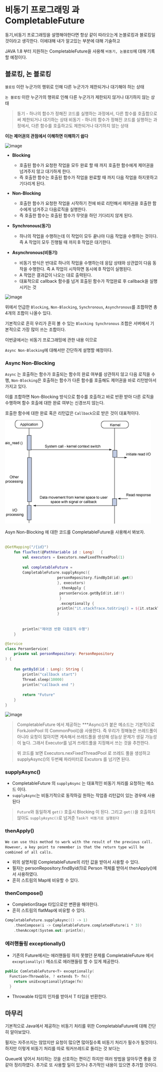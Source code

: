 # 비동기 프로그래밍 과 CompletableFuture


동기,비동기 프로그래밍을 설명해야한다면 항상 같이 따라오는게 논블로킹과 블로킹일 것이라고 생각한다. 이에대해 내가 알고있는 부분에 대해 기술하고 

JAVA 1.8 부터 지원하는 CompletableFuture을 사용해 `비동기, 논블로킹`에 대해 기록할 예정이다.


## 블로킹, 논 블로킹

`블로킹` 이란 누군가의 행위로 인해 다른 누군가가 제한되거나 대기해야 하는 상태

`논 블로킹` 이란 누군가의 행위로 인해 다른 누군가가 제한되지 않거나 대기하지 않는 상태

> 동기 - 하나의 함수가 정해진 코드를 실행하는 과정에서, 다른 함수를 호출함으로써 제한되거나 대기하는 상태
> 비동기 - 하나의 함수가 정해진 코드를 실행하는 과정에서, 다른 함수를 호출하고도 제한되거나 대기하지 않는 상태

__이는 제어권의 관점에서 이해하면 이해하기 쉽다__


![image](https://user-images.githubusercontent.com/79154652/229471020-30aa0077-e12e-404f-8b6c-c4d1c13aa3fd.png)


- __Blocking__
  - 호출된 함수가 요청한 작업을 모두 완료 할 때 까지 호출한 함수에게 제어권을 넘겨주지 않고 대기하게 한다.
  - 즉 호출한 함수는 호출된 함수가 작업을 완료할 때 까지 다음 작업을 하지못하고 기다리게 된다.

- __Non-Blocking__
  - 호출한 함수가 요청한 작업을 시작하기 전에 바로 리턴해서 제어권을 호출한 함수에게 넘겨주고 다음로직을 실행한다.
  - 즉 호출한 함수는 호출된 함수가 무엇을 하던 기다리지 않게 된다.


- __Synchronous(동기)__
  - 하나의 작업을 수행하는데 이 작업이 모두 끝나야 다음 작업을 수행하는 것이다. 즉 A 작업이 모두 진행될 때 까지 B 작업은 대기한다.

- __Asynchronous(비동기)__
  - 비동기 방식은 반대로 하나의 작업을 수행하는데 응답 상태와 상관없이 다음 동작을 수행한다. 즉 A 작업이 시작하면 동시에 B 작업이 실행된다.
  - A 작업은 결과값이 나오는 대로 출력된다.
  - 대표적으로 callback 함수를 넘겨 호출된 함수가 작업완료 후 callback을 실행시키는 것

![image](https://user-images.githubusercontent.com/79154652/229472790-4cbb13a3-a2c1-4b25-a255-a370b34749f9.png)


위에서 언급한 `Blocking`, `Non-Blocking`, `Synchronous`, `Asynchronous`를 조합하면 총 4개의 조합이 나올수 있다.

기본적으로 흔히 우리가 흔히 볼 수 있는 `Blocking Synchronous` 조합은 서버에서 기본적으로 가장 많이 쓰는 조합이다.

이번글에서는 비동기 프로그래밍에 관한 내용 이므로 

`Async Non-Blocking`에 대해서만 간단하게 설명할 예정이다.

### Async Non-Blocking

`Async` 는 호출하는 함수가 호출되는 함수의 완료 여부를 상관하지 않고 다음 로직을 수행, `Non-Blocking`은 호출하는 함수가 다른 함수를 호출해도 제어권을 바로 리턴받아서 가지고 있다.

이를 조합하면 Non-Blocking 방식으로 함수를 호출하고 바로 반환 받아 다른 로직을 수행하며 함수 호출에 대한 완료 여부는 신경쓰지 않는다.

호출한 함수에 대한 완료 혹은 리턴값은 `Callback`으로 받은 것이 대표적이다.

![image](https://github.com/binghe819/TIL/blob/master/OS/blocking_nonblocking_%26_synchronous_asynchronous/image/asynchronous_non_blociking.png)


Asyn Non-Blocking 에 대한 코드를 CompletableFuture을 사용해서 봐보자.

~~~kotlin

@GetMapping("/{id}")
    fun fluxTest(@PathVariable id : Long)   {
        val executors = Executors.newFixedThreadPool(1)

        val completableFuture = 
        CompletableFuture.supplyAsync({
                        personRepository.findById(id).get()
                        }, executors)
                         .thenApply {
                         personService.getById(it.id!!)
                         }
                         .exceptionally {
                        println("it.stackTrace.toString() = ${it.stackTrace.toString()}").toString()
                        }


        println("제어권 반환 다음로직 수행")
    }

~~~

~~~Kotlin
@Service
class PersonService(
    private val personRepository: PersonRepository
) {

    fun getById(id : Long): String {
        println("callback start")
        Thread.sleep(10000)
        println("callback end ")

        return "Future"
    }
}
~~~

![image](https://user-images.githubusercontent.com/79154652/230521475-134f8926-3730-467d-8050-e3d00ad00c45.png)


> CompletableFuture 에서 제공하는 ***Async()가 붙은 메소드는 기본적으로 ForkJoinPool 의 CommonPool()을 사용한다. 즉 우리가 정해놓은 쓰레드풀이 아니라 요청이 많아지면 계속해서 쓰레드풀을 생성해 성능상 문제가 생길 가능성이 높다. 그래서 Executor를 넘겨 쓰레드풀을 지정해서 쓰는 것을 추천한다.

> 위 코드를 보면 Executors.nexFixedThreadPool 로 쓰레드 풀을 생성하고 supplyAsync()의 두번째 파라미터로 Excutors 를 넘기면 된다.

### supplyAsync()
- CompletableFuture 의 `supplyAsync` 는 대표적인 비동기 처리를 요청하는 메소드 이다.
- `supplyAsync`는 비동기적으로 동작하길 원하는 작업중 리턴값이 있는 경우에 사용된다


> `Future`와 동일하게 `get()` 호출시 Blocking 이 된다. 그리고 `get()`을 호출하지 않아도 `supplyAsync()`로 넘겨준 `Task가 비동기로 실행된다`


### thenApply()

`We can use this method to work with the result of the previous call. However, a key point to remember is that the return type will be combined of all calls.`

- 위의 설명처럼 CompletableFuture의 리턴 값을 받아서 사용할 수 있다.
- 필자는 personRepository.findByid(1)로 Person 객체를 받아서 thenApply()에서 사용하였다.
- 흔히 스트림의 Map에 비유할 수 있다.

### thenCompose()
- CompletionStage 타입으로만 변환을 해야한다.
- 흔히 스트림의 flatMap에 비유할 수 있다.

~~~Kotlin
CompletableFuture.supplyAsync(() -> 1)
    .thenCompose(i -> CompletableFuture.completedFuture(i * 3))
    .thenAccept(System.out::println);
~~~

### 에러핸들링 exceptionally()

- 기존의 Future에서는 에러핸들링 하지 못했던 문제를 CompletableFuture 에서 `exceptionally()` 메소드로 에러핸들링 할 수 있게 제공한다.


~~~Kotlin
public ComletableFuture<T> exceptionally(
  Function<Throwable, ? extends T> fn){
    return uniExceptionallyStage(fn)
  }
~~~

- Throwable 타입의 인자를 받아서 T 타입을 반환한다. 


## 마무리

기본적으로 Java에서 제공하는 비동기 처리를 위한 CompletablaFuture에 대해 간단히 알아보았다.

필자는 자주쓰지는 않았지만 요청이 많으면 많아질수록 비동기 처리가 필수가 될것이다. 하지만 이렇게 비동기 처리를 따로 워커쓰레드로 돌리는 것 보다는

Queue에 넣어서 처리하는 것을 선호하는 편이긴 하지만 여러 방법을 알아두면 좋을 것 같아 정리하였다. 추가로 또 사용할 일이 있거나 추가적인 내용이 있으면 추가할 것이다.




